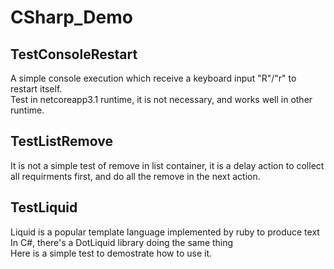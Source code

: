 # CSharp_Demo

## TestConsoleRestart
A simple console execution which receive a keyboard input "R"/"r" to restart itself.  
Test in netcoreapp3.1 runtime, it is not necessary, and works well in other runtime.


## TestListRemove
It is not a simple test of remove in list container, it is a delay action to collect all requirments first, and do all the remove in the next action.


## TestLiquid
Liquid is a popular template language implemented by ruby to produce text  
In C#, there's a DotLiquid library doing the same thing  
Here is a simple test to demostrate how to use it.


